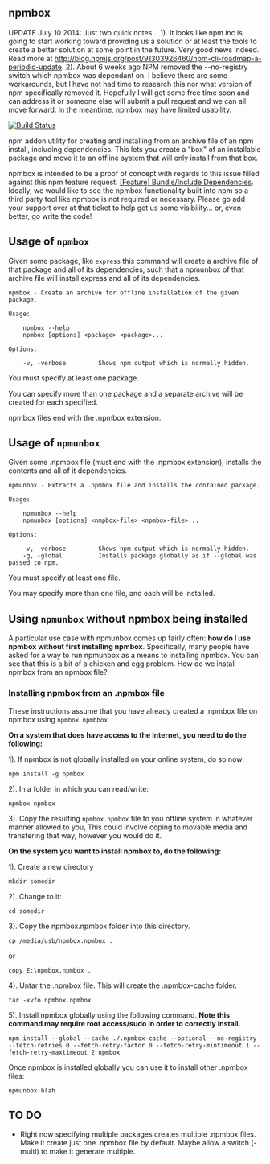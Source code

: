 npmbox
-------

UPDATE July 10 2014: Just two quick notes... 1). It looks like npm inc is going to start working toward providing us a solution or at least the tools to create a better solution at some point in the future.  Very good news indeed.  Read more at http://blog.npmjs.org/post/91303926460/npm-cli-roadmap-a-periodic-update.  2). About 6 weeks ago NPM removed the --no-registry switch which npmbox was dependant on.  I believe there are some workarounds, but I have not had time to research this nor what version of npm specifically removed it. Hopefully I will get some free time soon and can address it or someone else will submit a pull request and we can all move forward. In the meantime, npmbox may have limited usability.

[![Build Status](https://travis-ci.org/arei/npmbox.svg)](https://travis-ci.org/arei/npmbox)

npm addon utility for creating and installing from an archive file of an npm install, including dependencies.  This lets you create a "box" of an installable package and move it to an offline system that will only install from that box.

npmbox is intended to be a proof of concept with regards to this issue filled against this npm feature request: [[Feature] Bundle/Include Dependencies](https://github.com/isaacs/npm/issues/4210).  Ideally, we would like to see the npmbox functionality built into npm so a third party tool like npmbox is not required or necessary. Please go add your support over at that ticket to help get us some visibility... or, even better, go write the code!

## Usage of `npmbox`

Given some package, like `express` this command will create a archive file of that package and all of its dependencies, such that a npmunbox of that archive file will install express and all of its dependencies.

	npmbox - Create an archive for offline installation of the given package.

	Usage:

  		npmbox --help
  		npmbox [options] <package> <package>...

	Options:

  		-v, -verbose         Shows npm output which is normally hidden.

You must specify at least one package.

You can specify more than one package and a separate archive will be created for each specified.

npmbox files end with the .npmbox extension.

## Usage of `npmunbox`

Given some .npmbox file (must end with the .npmbox extension), installs the contents and all of it dependencies.

	npmunbox - Extracts a .npmbox file and installs the contained package.

	Usage:

		npmunbox --help
		npmunbox [options] <nmpbox-file> <npmbox-file>...

	Options:

		-v, -verbose         Shows npm output which is normally hidden.
		-g, -global          Installs package globally as if --global was passed to npm.

You must specify at least one file.

You may specify more than one file, and each will be installed.

## Using `npmunbox` without npmbox being installed

A particular use case with npmunbox comes up fairly often: **how do I use npmbox without first installing npmbox**.  Specifically, many people have asked for a way to run npmunbox as a means to installing npmbox.  You can see that this is a bit of a chicken and egg problem.  How do we install npmbox from an npmbox file?

### Installing npmbox from an .npmbox file

These instructions assume that you have already created a .npmbox file on npmbox using `npmbox npmbbox`

**On a system that does have access to the Internet, you need to do the following:**

1). If npmbox is not globally installed on your online system, do so now:

	npm install -g npmbox

2). In a folder in which you can read/write:

	npmbox npmbox

3). Copy the resulting `npmbox.npmbox` file to you offline system in whatever manner allowed to you,  This could involve coping to movable media and transfering that way, however you would do it.

**On the system you want to install npmbox to, do the following:**

1). Create a new directory

	mkdir somedir

2). Change to it:

	cd somedir

3). Copy the npmbox.npmbox folder into this directory.

	cp /media/usb/npmbox.npmbox .

or

	copy E:\npmbox.npmbox .

4). Untar the .npmbox file.  This will create the .npmbox-cache folder.

	tar -xvfo npmbox.npmbox

5). Install npmbox globally using the following command.  **Note this command may require root access/sudo in order to correctly install.**

	npm install --global --cache ./.npmbox-cache --optional --no-registry --fetch-retries 0 --fetch-retry-factor 0 --fetch-retry-mintimeout 1 --fetch-retry-maxtimeout 2 npmbox

Once npmbox is installed globally you can use it to install other .npmbox files:

	npmunbox blah

## TO DO

- Right now specifying multiple packages creates multiple .npmbox files.  Make it create just one .npmbox file by default.  Maybe allow a switch (-multi) to make it generate multiple.
